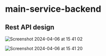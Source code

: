 # main-service-backend

## Rest API design

![Screenshot 2024-04-06 at 15 41 02](https://github.com/prometheus-hack/main-service-backend/assets/31390399/094ba3f7-28db-4da0-8902-d0e136a061ca)

![Screenshot 2024-04-06 at 15 41 20](https://github.com/prometheus-hack/main-service-backend/assets/31390399/13c7aea3-96d2-4bbc-a3ad-8ea1503eea52)
